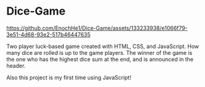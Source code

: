 # Dice-Game


https://github.com/EnochHe1/Dice-Game/assets/133233938/e1066f79-3e51-4d68-93e2-517b46447635


Two player luck-based game created with HTML, CSS, and JavaScript. How many dice are rolled is up to the game players. 
The winner of the game is the one who has the highest dice sum at the end, and is announced in the header.

Also this project is my first time using JavaScript! 




